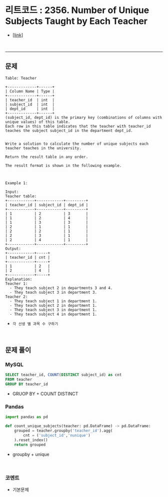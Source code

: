 리트코드 : 2356. Number of Unique Subjects Taught by Each Teacher
===

* [[link]](https://leetcode.com/problems/number-of-unique-subjects-taught-by-each-teacher/description/)
<br>

---

## 문제
```text
Table: Teacher

+-------------+------+
| Column Name | Type |
+-------------+------+
| teacher_id  | int  |
| subject_id  | int  |
| dept_id     | int  |
+-------------+------+
(subject_id, dept_id) is the primary key (combinations of columns with unique values) of this table.
Each row in this table indicates that the teacher with teacher_id teaches the subject subject_id in the department dept_id.
 

Write a solution to calculate the number of unique subjects each teacher teaches in the university.

Return the result table in any order.

The result format is shown in the following example.

 

Example 1:

Input: 
Teacher table:
+------------+------------+---------+
| teacher_id | subject_id | dept_id |
+------------+------------+---------+
| 1          | 2          | 3       |
| 1          | 2          | 4       |
| 1          | 3          | 3       |
| 2          | 1          | 1       |
| 2          | 2          | 1       |
| 2          | 3          | 1       |
| 2          | 4          | 1       |
+------------+------------+---------+
Output:  
+------------+-----+
| teacher_id | cnt |
+------------+-----+
| 1          | 2   |
| 2          | 4   |
+------------+-----+
Explanation: 
Teacher 1:
  - They teach subject 2 in departments 3 and 4.
  - They teach subject 3 in department 3.
Teacher 2:
  - They teach subject 1 in department 1.
  - They teach subject 2 in department 1.
  - They teach subject 3 in department 1.
  - They teach subject 4 in department 1.
```

* `각 선생 별 과목 수 구하기`

<br>

## 문제 풀이

### **MySQL**
```SQL
SELECT teacher_id, COUNT(DISTINCT subject_id) as cnt
FROM teacher
GROUP BY teacher_id
```

* GRUOP BY + COUNT DISTINCT
  
### **Pandas**
```python
import pandas as pd

def count_unique_subjects(teacher: pd.DataFrame) -> pd.DataFrame:
    grouped = teacher.groupby('teacher_id').agg(
        cnt = ('subject_id','nunique')
    ).reset_index()
    return grouped
```

* groupby + unique
  
<br>

### **코멘트**
* 기본문제
